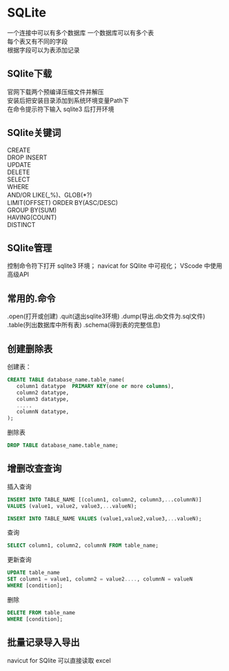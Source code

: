 # SQLite

一个连接中可以有多个数据库
一个数据库可以有多个表  
每个表又有不同的字段  
根据字段可以为表添加记录

## SQlite下载

官网下载两个预编译压缩文件并解压  
安装后把安装目录添加到系统环境变量Path下  
在命令提示符下输入 sqlite3 后打开环境  

## SQlite关键词

CREATE  
DROP
INSERT  
UPDATE  
DELETE  
SELECT  
WHERE  
AND/OR
LIKE(_%)、GLOB(*?)  
LIMIT(OFFSET)
ORDER BY(ASC/DESC)  
GROUP BY(SUM)  
HAVING(COUNT)  
DISTINCT  

## SQlite管理

控制命令符下打开 sqlite3 环境；
navicat for SQlite 中可视化；
VScode 中使用高级API

## 常用的.命令

.open(打开或创建)
.quit(退出sqlite3环境)
.dump(导出.db文件为.sql文件)
.table(列出数据库中所有表)
.schema(得到表的完整信息)

## 创建删除表

创建表：

``` SQL
CREATE TABLE database_name.table_name(
   column1 datatype  PRIMARY KEY(one or more columns),
   column2 datatype,
   column3 datatype,
   .....
   columnN datatype,
);
```

删除表

``` SQL
DROP TABLE database_name.table_name;
```

## 增删改查查询

插入查询

``` SQL
INSERT INTO TABLE_NAME [(column1, column2, column3,...columnN)]  
VALUES (value1, value2, value3,...valueN);

INSERT INTO TABLE_NAME VALUES (value1,value2,value3,...valueN);
```

查询

``` SQL
SELECT column1, column2, columnN FROM table_name;
```

更新查询

``` SQL
UPDATE table_name
SET column1 = value1, column2 = value2...., columnN = valueN
WHERE [condition];
```

删除

``` SQL
DELETE FROM table_name
WHERE [condition];
```

## 批量记录导入导出

navicut for SQlite 可以直接读取 excel
